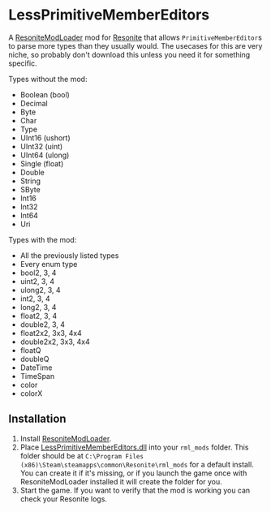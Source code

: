 # LessPrimitiveMemberEditors

A [ResoniteModLoader](https://github.com/resonite-modding-group/ResoniteModLoader) mod for [Resonite](https://resonite.com/) that allows `PrimitiveMemberEditor`s to parse more types than they usually would.
The usecases for this are very niche, so probably don't download this unless you need it for something specific.

Types without the mod:
- Boolean (bool)
- Decimal
- Byte
- Char
- Type
- UInt16 (ushort)
- UInt32 (uint)
- UInt64 (ulong)
- Single (float)
- Double
- String
- SByte
- Int16
- Int32
- Int64
- Uri

Types with the mod:
- All the previously listed types
- Every enum type
- bool2, 3, 4
- uint2, 3, 4
- ulong2, 3, 4
- int2, 3, 4
- long2, 3, 4
- float2, 3, 4
- double2, 3, 4
- float2x2, 3x3, 4x4
- double2x2, 3x3, 4x4
- floatQ
- doubleQ
- DateTime
- TimeSpan
- color
- colorX

## Installation
1. Install [ResoniteModLoader](https://github.com/resonite-modding-group/ResoniteModLoader).
1. Place [LessPrimitiveMemberEditors.dll](https://github.com/art0007i/LessPrimitiveMemberEditors/releases/latest/download/LessPrimitiveMemberEditors.dll) into your `rml_mods` folder. This folder should be at `C:\Program Files (x86)\Steam\steamapps\common\Resonite\rml_mods` for a default install. You can create it if it's missing, or if you launch the game once with ResoniteModLoader installed it will create the folder for you.
1. Start the game. If you want to verify that the mod is working you can check your Resonite logs.